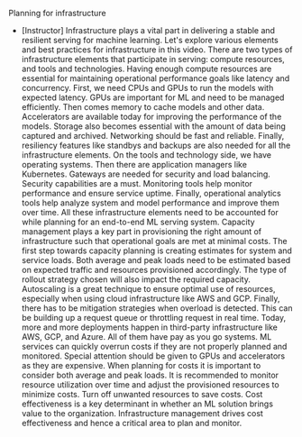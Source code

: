 Planning for infrastructure
- [Instructor] Infrastructure plays a vital part in delivering a stable and resilient serving for machine learning. Let's explore various elements and best practices for infrastructure in this video. There are two types of infrastructure elements that participate in serving: compute resources, and tools and technologies. Having enough compute resources are essential for maintaining operational performance goals like latency and concurrency. First, we need CPUs and GPUs to run the models with expected latency. GPUs are important for ML and need to be managed efficiently. Then comes memory to cache models and other data. Accelerators are available today for improving the performance of the models. Storage also becomes essential with the amount of data being captured and archived. Networking should be fast and reliable. Finally, resiliency features like standbys and backups are also needed for all the infrastructure elements. On the tools and technology side, we have operating systems. Then there are application managers like Kubernetes. Gateways are needed for security and load balancing. Security capabilities are a must. Monitoring tools help monitor performance and ensure service uptime. Finally, operational analytics tools help analyze system and model performance and improve them over time. All these infrastructure elements need to be accounted for while planning for an end-to-end ML serving system. Capacity management plays a key part in provisioning the right amount of infrastructure such that operational goals are met at minimal costs. The first step towards capacity planning is creating estimates for system and service loads. Both average and peak loads need to be estimated based on expected traffic and resources provisioned accordingly. The type of rollout strategy chosen will also impact the required capacity. Autoscaling is a great technique to ensure optimal use of resources, especially when using cloud infrastructure like AWS and GCP. Finally, there has to be mitigation strategies when overload is detected. This can be building up a request queue or throttling request in real time. Today, more and more deployments happen in third-party infrastructure like AWS, GCP, and Azure. All of them have pay as you go systems. ML services can quickly overrun costs if they are not properly planned and monitored. Special attention should be given to GPUs and accelerators as they are expensive. When planning for costs it is important to consider both average and peak loads. It is recommended to monitor resource utilization over time and adjust the provisioned resources to minimize costs. Turn off unwanted resources to save costs. Cost effectiveness is a key determinant in whether an ML solution brings value to the organization. Infrastructure management drives cost effectiveness and hence a critical area to plan and monitor.